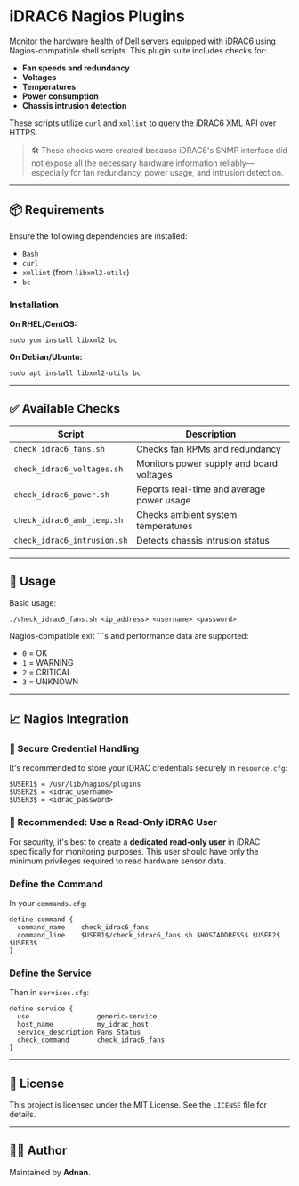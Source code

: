 # iDRAC6 Nagios Plugins

Monitor the hardware health of Dell servers equipped with iDRAC6 using Nagios-compatible shell scripts. This plugin suite includes checks for:

- **Fan speeds and redundancy**
- **Voltages**
- **Temperatures**
- **Power consumption**
- **Chassis intrusion detection**

These scripts utilize `curl` and `xmllint` to query the iDRAC6 XML API over HTTPS.

> 🛠️ These checks were created because iDRAC6's SNMP interface did not expose all the necessary hardware information reliably—especially for fan redundancy, power usage, and intrusion detection.

---

## 📦 Requirements

Ensure the following dependencies are installed:

- `Bash`
- `curl`
- `xmllint` (from `libxml2-utils`)
- `bc`

### Installation

**On RHEL/CentOS:**
```
sudo yum install libxml2 bc
```

**On Debian/Ubuntu:**
```
sudo apt install libxml2-utils bc
```

---

## ✅ Available Checks

| Script                      | Description                                  |
|----------------------------|----------------------------------------------|
| `check_idrac6_fans.sh`     | Checks fan RPMs and redundancy               |
| `check_idrac6_voltages.sh` | Monitors power supply and board voltages     |
| `check_idrac6_power.sh`    | Reports real-time and average power usage    |
| `check_idrac6_amb_temp.sh` | Checks ambient system temperatures           |
| `check_idrac6_intrusion.sh`| Detects chassis intrusion status             |

---

## 🧪 Usage

Basic usage:

```
./check_idrac6_fans.sh <ip_address> <username> <password>
```

Nagios-compatible exit ```s and performance data are supported:

- `0` = OK  
- `1` = WARNING  
- `2` = CRITICAL  
- `3` = UNKNOWN  

---

## 📈 Nagios Integration

### 🔐 Secure Credential Handling

It's recommended to store your iDRAC credentials securely in `resource.cfg`:

```
$USER1$ = /usr/lib/nagios/plugins
$USER2$ = <idrac_username>
$USER3$ = <idrac_password>
```
### 🔐 Recommended: Use a Read-Only iDRAC User

For security, it's best to create a **dedicated read-only user** in iDRAC specifically for monitoring purposes. This user should have only the minimum privileges required to read hardware sensor data.


### Define the Command

In your `commands.cfg`:

```
define command {
  command_name    check_idrac6_fans
  command_line    $USER1$/check_idrac6_fans.sh $HOSTADDRESS$ $USER2$ $USER3$
}
```

### Define the Service

Then in `services.cfg`:

```
define service {
  use                 generic-service
  host_name           my_idrac_host
  service_description Fans Status
  check_command       check_idrac6_fans
}
```

---

## 📄 License

This project is licensed under the MIT License. See the `LICENSE` file for details.

---

## 👨‍💻 Author

Maintained by **Adnan**.
